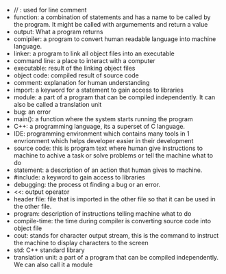 - // : used for line comment </br>
- function: a combination of statements and has a name to be called by the program. It might be called with argumements and return a value</br>
- output: What a program returns </br>
- comipiler: a program to convert human readable language into machine language. </br>
- linker: a program to link all object files into an executable 
- command line: a place to interact with a computer </br>
- executable: result of the linking object files </br>
- object code: compiled result of source code </br>
- comment: explanation for human understanding </br>
- import: a keyword for a statement to gain access to libraries </br>
- module: a part of a program that can be compiled independently. It can also be called a translation unit </br>
- bug: an error </br>
- main(): a function where the system starts running the program </br>
- C++: a programming language, its a superset of C language. </br>
- IDE: programming environment which contains many tools in 1 envrionment which helps developer easier in their development </br>
- source code: this is program text where human give instructions to machine to achive a task or solve problems or tell the machine what to do </br>
- statement: a description of an action that human gives to machine. </br>
- #include: a keyword to gain access to libraries </br>
- debugging: the process ot finding a bug or an error. </br>
- <<: output operator </br>
- header file: file that is imported in the other file so that it can be used in the other file.</br>
- program: description of instructions telling machine what to do </br>
- compile-time: the time during compiler is converting source code into object file </br>
- cout: stands for character output stream, this is the command to instruct the machine to display characters to the screen </br>
- std: C++ standard library </br>
- translation unit: a part of a program that can be compiled independently. We can also call it a module </br>